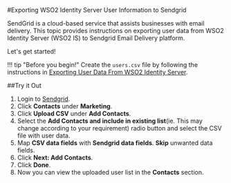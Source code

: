 #Exporting WSO2 Identity Server User Information to Sendgrid

SendGrid is a cloud-based service that assists businesses with email delivery. 
This topic provides instructions on exporting user data from WSO2 Identity Server (WSO2 IS) to Sendgrid Email Delivery
platform.

Let's get started!

!!! tip "Before you begin!"
    Create the `users.csv` file by following the instructions in 
    [Exporting User Data From WSO2 Identity Server](../sync-account-overview).

##Try it Out

1. Login to [Sendgrid](https://sendgrid.com/).
2. Click **Contacts** under **Marketing**.
    <!--![contacts-in-sendgrid](../assets/img/tutorials/contacts-in-sendgrid.png) -->
3. Click **Upload CSV** under **Add Contacts**.
    <!--![data-import-in-sendgrid](../assets/img/tutorials/data-import-in-sendgrid.png) -->
4. Select the **Add Contacts and include in existing list**(ie. This may change according to your requirement) 
radio button and select the CSV file with user data.
    <!--![import-from-spread-sheet-sendgrid](../assets/img/tutorials/import-from-spread-sheet-sendgrid.png) -->
5. Map **CSV data fields** with **Sendgrid data fields**. **Skip** unwanted data fields.
6. Click **Next: Add Contacts**.
7. Click **Done**. 
8. Now you can view the uploaded user list in the **Contacts** section.
